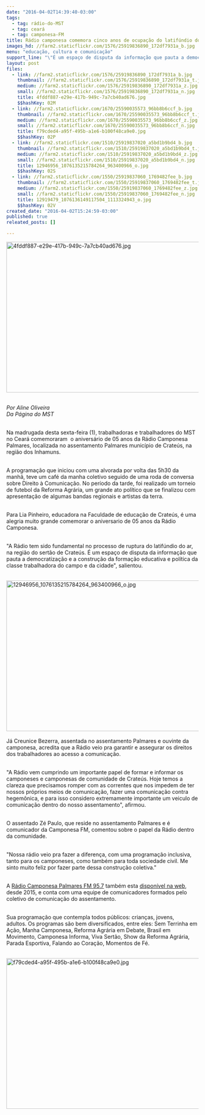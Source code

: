 ```yaml
---
date: "2016-04-02T14:39:40-03:00"
tags:
  - tag: rádio-do-MST
  - tag: ceará
  - tag: camponesa-FM
title: Rádio camponesa comemora cinco anos de ocupação do latifúndio do ar
images_hd: //farm2.staticflickr.com/1576/25919836890_172df7931a_b.jpg
menu: "educação, cultura e comunicação"
support_line: "\"É um espaço de disputa da informação que pauta a democratização e a construção da formação educativa e política da classe trabalhadora do campo e da cidade.\""
layout: post
files:
  - link: //farm2.staticflickr.com/1576/25919836890_172df7931a_b.jpg
    thumbnail: //farm2.staticflickr.com/1576/25919836890_172df7931a_t.jpg
    medium: //farm2.staticflickr.com/1576/25919836890_172df7931a_z.jpg
    small: //farm2.staticflickr.com/1576/25919836890_172df7931a_n.jpg
    title: 4fddf887-e29e-417b-949c-7a7cb40ad676.jpg
    $$hashKey: 02M
  - link: //farm2.staticflickr.com/1670/25590035573_96bb8b6ccf_b.jpg
    thumbnail: //farm2.staticflickr.com/1670/25590035573_96bb8b6ccf_t.jpg
    medium: //farm2.staticflickr.com/1670/25590035573_96bb8b6ccf_z.jpg
    small: //farm2.staticflickr.com/1670/25590035573_96bb8b6ccf_n.jpg
    title: f79cded4-a95f-495b-a1e6-b100f48ca9e0.jpg
    $$hashKey: 02P
  - link: //farm2.staticflickr.com/1510/25919837020_a5bd1b9bd4_b.jpg
    thumbnail: //farm2.staticflickr.com/1510/25919837020_a5bd1b9bd4_t.jpg
    medium: //farm2.staticflickr.com/1510/25919837020_a5bd1b9bd4_z.jpg
    small: //farm2.staticflickr.com/1510/25919837020_a5bd1b9bd4_n.jpg
    title: 12946956_1076135215784264_963400966_o.jpg
    $$hashKey: 02S
  - link: //farm2.staticflickr.com/1550/25919837060_1769482fee_b.jpg
    thumbnail: //farm2.staticflickr.com/1550/25919837060_1769482fee_t.jpg
    medium: //farm2.staticflickr.com/1550/25919837060_1769482fee_z.jpg
    small: //farm2.staticflickr.com/1550/25919837060_1769482fee_n.jpg
    title: 12919479_1076136149117504_1113324943_o.jpg
    $$hashKey: 02V
created_date: "2016-04-02T15:24:59-03:00"
published: true
releated_posts: []

---
```

<p><img alt="4fddf887-e29e-417b-949c-7a7cb40ad676.jpg" height="394" src="//farm2.staticflickr.com/1576/25919836890_172df7931a_b.jpg" width="700" /></p>

<p><br />
<em>Por Aline Oliveira<br />
Da P&aacute;gina do MST</em></p>

<p><br />
Na madrugada desta sexta-feira (1), trabalhadoras e trabalhadores do MST no Cear&aacute; comemoraram &nbsp;o anivers&aacute;rio de 05 anos da R&aacute;dio Camponesa Palmares, localizada no assentamento Palmares munic&iacute;pio de Crate&uacute;s, na regi&atilde;o dos Inhamuns.</p>

<p><br />
A programa&ccedil;&atilde;o que iniciou com uma alvorada por volta das 5h30 da manh&atilde;, teve um caf&eacute; da manha coletivo seguido de uma roda de conversa sobre Direito &agrave; Comunica&ccedil;&atilde;o. No per&iacute;odo da tarde, foi realizado um torneio de futebol da Reforma Agr&aacute;ria, um grande ato pol&iacute;tico que se finalizou com apresenta&ccedil;&atilde;o de algumas bandas regionais e artistas da terra.</p>

<p><br />
Para Lia Pinheiro, educadora na Faculdade de educa&ccedil;&atilde;o de Crate&uacute;s, &eacute; uma alegria muito grande comemorar o aniversario de 05 anos da R&aacute;dio Camponesa.</p>

<p><br />
&quot;A R&aacute;dio tem sido fundamental no processo de ruptura do latif&uacute;ndio do ar, na regi&atilde;o do sert&atilde;o de Crate&uacute;s. &Eacute; um espa&ccedil;o de disputa da informa&ccedil;&atilde;o que pauta a democratiza&ccedil;&atilde;o e&nbsp;a constru&ccedil;&atilde;o da forma&ccedil;&atilde;o educativa e pol&iacute;tica da classe trabalhadora do campo e da cidade&quot;, salientou.<br />
&nbsp;</p>

<p><img alt="12946956_1076135215784264_963400966_o.jpg" height="394" src="//farm2.staticflickr.com/1510/25919837020_a5bd1b9bd4_b.jpg" width="700" /><br />
<br />
J&aacute; Creunice Bezerra, assentada no assentamento Palmares e ouvinte da camponesa, acredita que a R&aacute;dio veio pra garantir e assegurar os direitos dos trabalhadores ao acesso a comunica&ccedil;&atilde;o.</p>

<p><br />
&quot;A R&aacute;dio vem cumprindo um importante papel de formar e informar os camponeses e camponesas de comunidade de Crate&uacute;s. Hoje temos a clareza que precisamos romper com as correntes que nos impedem de ter nossos pr&oacute;prios meios de comunica&ccedil;&atilde;o, fazer uma comunica&ccedil;&atilde;o contra hegem&ocirc;nica, e para isso considero extremamente importante um veiculo de comunica&ccedil;&atilde;o dentro do nosso assentamento&quot;, afirmou.</p>

<p><br />
O assentado Z&eacute; Paulo, que reside no assentamento Palmares e &eacute; comunicador da Camponesa FM, comentou sobre o papel da R&aacute;dio dentro da comunidade.</p>

<p><br />
&quot;Nossa r&aacute;dio veio pra fazer a diferen&ccedil;a, com uma programa&ccedil;&atilde;o inclusiva, tanto para os camponeses, como tamb&eacute;m para toda sociedade civil. Me sinto muito feliz por fazer parte dessa constru&ccedil;&atilde;o coletiva.&quot;</p>

<p><br />
A <a href="https://www.facebook.com/Camponesa-Palmares-418609048344659/?ref=ts&amp;fref=ts">R&aacute;dio Camponesa Palmares FM 95,7</a> tamb&eacute;m esta <a href="http://camponesapalmares.com.br/">dispon&iacute;vel na web</a>, desde 2015, e conta com uma equipe de comunicadores formados pelo coletivo de comunica&ccedil;&atilde;o do assentamento.</p>

<p><br />
Sua programa&ccedil;&atilde;o que contempla todos p&uacute;blicos: crian&ccedil;as, jovens, adultos.&nbsp;Os programas s&atilde;o bem diversificados,&nbsp;entre eles: Sem Terrinha em A&ccedil;&atilde;o, Manha Camponesa, Reforma Agr&aacute;ria em Debate, Brasil em Movimento, Camponesa Informa, Viva Sert&atilde;o, Show da Reforma Agr&aacute;ria, Parada Esportiva, Falando ao Cora&ccedil;&atilde;o, Momentos de F&eacute;.<br />
&nbsp;</p>

<p><img alt="f79cded4-a95f-495b-a1e6-b100f48ca9e0.jpg" height="394" src="//farm2.staticflickr.com/1670/25590035573_96bb8b6ccf_b.jpg" width="700" /></p>
